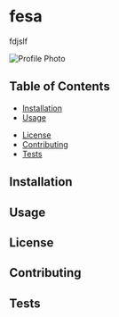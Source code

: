 
# fesa

fdjslf

![Profile Photo](https://avatars0.githubusercontent.com/u/60050474?v=4=250x) 

## Table of Contents

* [Installation](#installation)
* [Usage](#usage)
<!-- * [Credits](#credits) -->
* [License](#license)
* [Contributing](#contributing)
* [Tests](#tests)
## Installation

## Usage

<!-- ## Credits? -->

## License



## Contributing

## Tests


